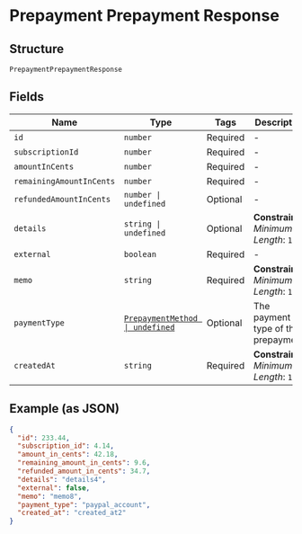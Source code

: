 
# Prepayment Prepayment Response

## Structure

`PrepaymentPrepaymentResponse`

## Fields

| Name | Type | Tags | Description |
|  --- | --- | --- | --- |
| `id` | `number` | Required | - |
| `subscriptionId` | `number` | Required | - |
| `amountInCents` | `number` | Required | - |
| `remainingAmountInCents` | `number` | Required | - |
| `refundedAmountInCents` | `number \| undefined` | Optional | - |
| `details` | `string \| undefined` | Optional | **Constraints**: *Minimum Length*: `1` |
| `external` | `boolean` | Required | - |
| `memo` | `string` | Required | **Constraints**: *Minimum Length*: `1` |
| `paymentType` | [`PrepaymentMethod \| undefined`](../../doc/models/prepayment-method.md) | Optional | The payment type of the prepayment. |
| `createdAt` | `string` | Required | **Constraints**: *Minimum Length*: `1` |

## Example (as JSON)

```json
{
  "id": 233.44,
  "subscription_id": 4.14,
  "amount_in_cents": 42.18,
  "remaining_amount_in_cents": 9.6,
  "refunded_amount_in_cents": 34.7,
  "details": "details4",
  "external": false,
  "memo": "memo8",
  "payment_type": "paypal_account",
  "created_at": "created_at2"
}
```

